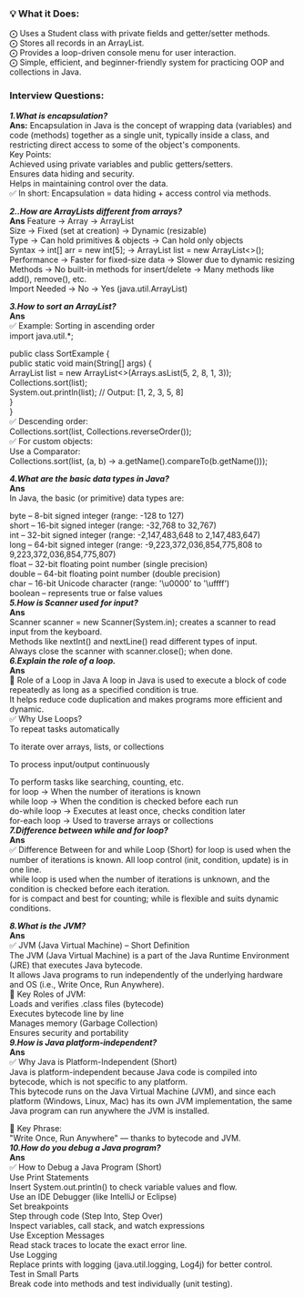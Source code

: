 ### 💡 What it Does:
 ⨀ Uses a Student class with private fields and getter/setter methods.  
 ⨀ Stores all records in an ArrayList<Student>.  
 ⨀ Provides a loop-driven console menu for user interaction.  
 ⨀ Simple, efficient, and beginner-friendly system for practicing OOP and collections in Java.   


### Interview Questions:

***1.What is encapsulation?***  
**Ans:**  Encapsulation in Java is the concept of wrapping data (variables) and code (methods) together as a single unit, typically inside a class, and restricting direct access to some of the object's components.  
Key Points:  
Achieved using private variables and public getters/setters.  
Ensures data hiding and security.  
Helps in maintaining control over the data.  
✅ In short: Encapsulation = data hiding + access control via methods.  

***2..How are ArrayLists different from arrays?***  
**Ans**  Feature ->	Array	-> ArrayList  
Size	-> Fixed (set at creation)	-> Dynamic (resizable)  
Type	-> Can hold primitives & objects	-> Can hold only objects  
Syntax	-> int[] arr = new int[5];	-> ArrayList<Integer> list = new ArrayList<>();  
Performance	-> Faster for fixed-size data	-> Slower due to dynamic resizing  
Methods	-> No built-in methods for insert/delete	-> Many methods like add(), remove(), etc.  
Import Needed	-> No	-> Yes (java.util.ArrayList)  


***3.How to sort an ArrayList?***  
**Ans**  
✅ Example: Sorting in ascending order  
import java.util.*;

public class SortExample {  
    public static void main(String[] args) {  
        ArrayList<Integer> list = new ArrayList<>(Arrays.asList(5, 2, 8, 1, 3));  
        Collections.sort(list);  
        System.out.println(list); // Output: [1, 2, 3, 5, 8]  
    }  
}  
✅ Descending order:  
Collections.sort(list, Collections.reverseOrder());  
✅ For custom objects:  
Use a Comparator:  
Collections.sort(list, (a, b) -> a.getName().compareTo(b.getName()));  



***4.What are the basic data types in Java?***  
**Ans**   
In Java, the basic (or primitive) data types are:

byte – 8-bit signed integer (range: -128 to 127)  
short – 16-bit signed integer (range: -32,768 to 32,767)  
int – 32-bit signed integer (range: -2,147,483,648 to 2,147,483,647)  
long – 64-bit signed integer (range: -9,223,372,036,854,775,808 to 9,223,372,036,854,775,807)  
float – 32-bit floating point number (single precision)  
double – 64-bit floating point number (double precision)  
char – 16-bit Unicode character (range: '\u0000' to '\uffff')  
boolean – represents true or false values  
***5.How is Scanner used for input?***  
**Ans**  
Scanner scanner = new Scanner(System.in); creates a scanner to read input from the keyboard.  
Methods like nextInt() and nextLine() read different types of input.  
Always close the scanner with scanner.close(); when done.  
***6.Explain the role of a loop.***  
**Ans**  
🔁 Role of a Loop in Java
A loop in Java is used to execute a block of code repeatedly as long as a specified condition is true.  
It helps reduce code duplication and makes programs more efficient and dynamic.  
✅ Why Use Loops?  
To repeat tasks automatically  

To iterate over arrays, lists, or collections  

To process input/output continuously  

To perform tasks like searching, counting, etc.  
for loop -> When the number of iterations is known  
while loop	-> When the condition is checked before each run  
do-while loop	-> Executes at least once, checks condition later  
for-each loop	-> Used to traverse arrays or collections  
***7.Difference between while and for loop?***  
**Ans**  
✅ Difference Between for and while Loop (Short)
for loop is used when the number of iterations is known. All loop control (init, condition, update) is in one line.  
while loop is used when the number of iterations is unknown, and the condition is checked before each iteration.  
for is compact and best for counting; while is flexible and suits dynamic conditions.  


***8.What is the JVM?***  
**Ans**  
✅ JVM (Java Virtual Machine) – Short Definition  
The JVM (Java Virtual Machine) is a part of the Java Runtime Environment (JRE) that executes Java bytecode.  
It allows Java programs to run independently of the underlying hardware and OS (i.e., Write Once, Run Anywhere).  
🔧 Key Roles of JVM:  
Loads and verifies .class files (bytecode)  
Executes bytecode line by line  
Manages memory (Garbage Collection)  
Ensures security and portability  
***9.How is Java platform-independent?***  
**Ans**  
✅ Why Java is Platform-Independent (Short)  
Java is platform-independent because Java code is compiled into bytecode, which is not specific to any platform.  
This bytecode runs on the Java Virtual Machine (JVM), and since each platform (Windows, Linux, Mac) has its own JVM implementation, the same Java program can run anywhere the JVM is installed.  

🧠 Key Phrase:  
"Write Once, Run Anywhere" — thanks to bytecode and JVM.  
***10.How do you debug a Java program?***  
**Ans**  
✅ How to Debug a Java Program (Short)  
Use Print Statements  
Insert System.out.println() to check variable values and flow.  
Use an IDE Debugger (like IntelliJ or Eclipse)  
Set breakpoints  
Step through code (Step Into, Step Over)  
Inspect variables, call stack, and watch expressions  
Use Exception Messages  
Read stack traces to locate the exact error line.  
Use Logging  
Replace prints with logging (java.util.logging, Log4j) for better control.  
Test in Small Parts  
Break code into methods and test individually (unit testing).  
